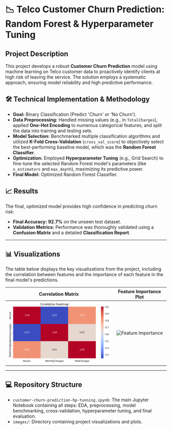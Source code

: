 # 📉 Telco Customer Churn Prediction: Random Forest & Hyperparameter Tuning

## Project Description

This project develops a robust **Customer Churn Prediction** model using machine learning on Telco customer data to proactively identify clients at high risk of leaving the service. The solution employs a systematic approach, ensuring model reliability and high predictive performance.

## 🛠️ Technical Implementation & Methodology

* **Goal:** Binary Classification (Predict 'Churn' or 'No Churn').
* **Data Preprocessing:** Handled missing values (e.g., in `TotalCharges`), applied **One-Hot Encoding** to numerous categorical features, and split the data into training and testing sets.
* **Model Selection:** Benchmarked multiple classification algorithms and utilized **K-Fold Cross-Validation** (`cross_val_score`) to objectively select the best-performing baseline model, which was the **Random Forest Classifier**.
* **Optimization:** Employed **Hyperparameter Tuning** (e.g., Grid Search) to fine-tune the selected Random Forest model's parameters (like `n_estimators` and `max_depth`), maximizing its predictive power.
* **Final Model:** Optimized Random Forest Classifier.

## 📈 Results

The final, optimized model provides high confidence in predicting churn risk:

* **Final Accuracy:** **92.7%** on the unseen test dataset.
* **Validation Metrics:** Performance was thoroughly validated using a **Confusion Matrix** and a detailed **Classification Report**.

---

## 📊 Visualizations

The table below displays the key visualizations from the project, including the correlation between features and the importance of each feature in the final model's predictions.


| Correlation Matrix | Feature Importance Plot |
| :---: | :---: |
| <img src="images/Screenshot%202025-10-21%20175405.png" alt="Correlation Heatmap" width="350"/> | <img src="image_db2e5d.png" alt="Feature Importance" width="350"/> |

---

## 💻 Repository Structure

* `customer-churn-prediction-hp-tunning.ipynb`: The main Jupyter Notebook containing all steps: EDA, preprocessing, model benchmarking, cross-validation, hyperparameter tuning, and final evaluation.
* `images/`: Directory containing project visualizations and plots.
